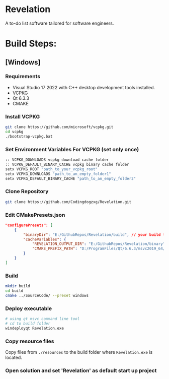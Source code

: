 # Revelation
A to-do list software tailored for software engineers.
# Build Steps:
## [Windows]
### Requirements
- Visual
 Studio 17 2022 with C++ desktop development tools installed.
- VCPKG
- Qt 6.3.3
- CMAKE

### Install VCPKG
```bash
git clone https://github.com/microsoft/vcpkg.git
cd vcpkg
./bootstrap-vcpkg.bat
```

### Set Environment Variables For VCPKG (set only once)
```bash
:: VCPKG_DOWNLOADS vcpkg download cache folder
:: VCPKG_DEFAULT_BINARY_CACHE vcpkg binary cache folder
setx VCPKG_ROOT "path_to_your_vcpkg_root"
setx VCPKG_DOWNLOADS "path_to_an_empty_folder1"
setx VCPKG_DEFAULT_BINARY_CACHE "path_to_an_empty_folder2"
```

### Clone Repository

```bash
git clone https://github.com/Codingdogzxg/Revelation.git
```

### Edit CMakePresets.json

```json
"configurePresets": [
    {
        "binaryDir": "E:/GithubRepos/Revelation/build", // your build folder
        "cacheVariables": {
            "REVELATION_OUTPUT_DIR": "E:/GithubRepos/Revelation/binary", // your binary folder
            "CMAKE_PREFIX_PATH": "D:/ProgramFiles/Qt/6.6.3/msvc2019_64/lib/cmake" // your qt cmake path
    	}
    }
]
```

### Build
```bash
mkdir build
cd build
cmake ../SourceCode/ --preset windows
```

### Deploy executable 

```bash
# using qt msvc command line tool
# cd to build folder
windeployqt Revelation.exe
```

### Copy resource files

Copy files from `./resources` to the build folder where `Revelation.exe` is located.

### Open solution and set 'Revelation' as default start up project
